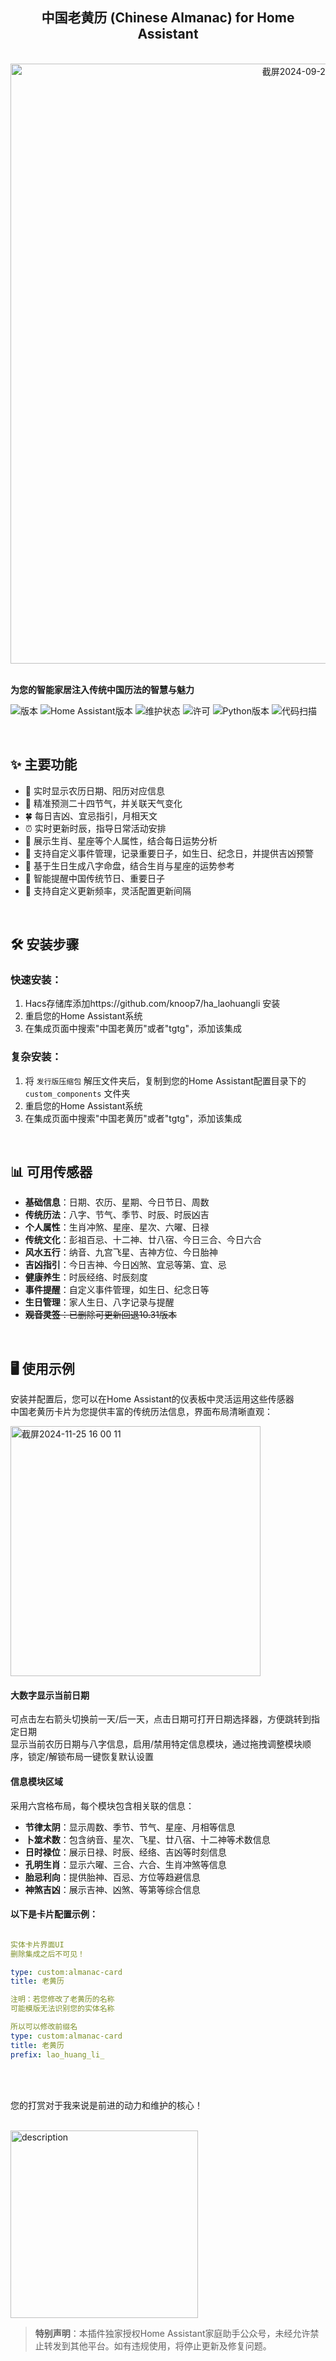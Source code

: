 <div align="center">
  


## 中国老黄历 (Chinese Almanac) for Home Assistant

<br>

<img width="960" alt="截屏2024-09-24 14 06 27" src="https://github.com/user-attachments/assets/2414840b-c860-4d49-b788-b25fbb51b0e5">

</div>
<br>


**为您的智能家居注入传统中国历法的智慧与魅力**
<br>

![版本](https://img.shields.io/badge/version-2024.11.25-blue.svg)
![Home Assistant版本](https://img.shields.io/badge/Hoe%20Assistant-2024.8.0+-yellow.svg)
![维护状态](https://img.shields.io/badge/维护-活跃-green.svg)
![许可](https://img.shields.io/badge/许可-MIT-brightgreen.svg)
![Python版本](https://img.shields.io/badge/Python-3.1.2+-blue.svg)
![代码扫描](https://img.shields.io/badge/代码扫描-通过-success)

<br>

## ✨ 主要功能

- 📅 实时显示农历日期、阳历对应信息
- 🌱 精准预测二十四节气，并关联天气变化
- 🍀 每日吉凶、宜忌指引，月相天文
- ⏰ 实时更新时辰，指导日常活动安排
- 🐲 展示生肖、星座等个人属性，结合每日运势分析
- 🎯 支持自定义事件管理，记录重要日子，如生日、纪念日，并提供吉凶预警
- 🎂 基于生日生成八字命盘，结合生肖与星座的运势参考
- 🎉 智能提醒中国传统节日、重要日子
- 📡 支持自定义更新频率，灵活配置更新间隔
  


<br>

## 🛠 安装步骤

### 快速安装：
1. Hacs存储库添加https://github.com/knoop7/ha_laohuangli 安装
2. 重启您的Home Assistant系统
3. 在集成页面中搜索"中国老黄历"或者"tgtg"，添加该集成

### 复杂安装：
1. 将 `发行版压缩包` 解压文件夹后，复制到您的Home Assistant配置目录下的 `custom_components` 文件夹
2. 重启您的Home Assistant系统
3. 在集成页面中搜索"中国老黄历"或者"tgtg"，添加该集成


<br>

## 📊 可用传感器

- **基础信息**：日期、农历、星期、今日节日、周数
- **传统历法**：八字、节气、季节、时辰、时辰凶吉
- **个人属性**：生肖冲煞、星座、星次、六曜、日禄
- **传统文化**：彭祖百忌、十二神、廿八宿、今日三合、今日六合
- **风水五行**：纳音、九宫飞星、吉神方位、今日胎神
- **吉凶指引**：今日吉神、今日凶煞、宜忌等第、宜、忌
- **健康养生**：时辰经络、时辰刻度
- **事件提醒**：自定义事件管理，如生日、纪念日等
- **生日管理**：家人生日、八字记录与提醒
-  ~~**观音灵签**：已删除可更新回退10.31版本~~

<br>

## 🖥 使用示例

安装并配置后，您可以在Home Assistant的仪表板中灵活运用这些传感器
<br>
中国老黄历卡片为您提供丰富的传统历法信息，界面布局清晰直观：

<img width="400" alt="截屏2024-11-25 16 00 11" src="https://github.com/user-attachments/assets/b8b69c30-d08f-4225-a605-9ea2318961e9">

#### 大数字显示当前日期
可点击左右箭头切换前一天/后一天，点击日期可打开日期选择器，方便跳转到指定日期
<br>
显示当前农历日期与八字信息，启用/禁用特定信息模块，通过拖拽调整模块顺序，锁定/解锁布局一键恢复默认设置

#### 信息模块区域
采用六宫格布局，每个模块包含相关联的信息：

- **节律太阴**：显示周数、季节、节气、星座、月相等信息
- **卜筮术数**：包含纳音、星次、飞星、廿八宿、十二神等术数信息
- **日时禄位**：展示日禄、时辰、经络、吉凶等时刻信息
- **孔明生肖**：显示六曜、三合、六合、生肖冲煞等信息
- **胎忌利向**：提供胎神、百忌、方位等趋避信息
- **神煞吉凶**：展示吉神、凶煞、等第等综合信息

#### 以下是卡片配置示例：

```yaml

实体卡片界面UI
删除集成之后不可见！

type: custom:almanac-card
title: 老黄历

注明：若您修改了老黄历的名称
可能模版无法识别您的实体名称

所以可以修改前缀名
type: custom:almanac-card
title: 老黄历
prefix: lao_huang_li_  

```




<br>
<br>


您的打赏对于我来说是前进的动力和维护的核心！

<br>

<img src="https://github.com/user-attachments/assets/444a1a4a-251b-4a6c-8070-7ba4cca642f4" alt="description" width="300" />


> **特别声明**：本插件独家授权Home Assistant家庭助手公众号，未经允许禁止转发到其他平台。如有违规使用，将停止更新及修复问题。


